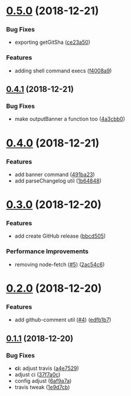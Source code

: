 # [0.5.0](https://github.com/basaltinc/ci-utils/compare/v0.4.1...v0.5.0) (2018-12-21)


### Bug Fixes

* exporting getGitSha ([ce23a50](https://github.com/basaltinc/ci-utils/commit/ce23a50))


### Features

* adding shell command execs ([f4008a9](https://github.com/basaltinc/ci-utils/commit/f4008a9))

## [0.4.1](https://github.com/basaltinc/ci-utils/compare/v0.4.0...v0.4.1) (2018-12-21)


### Bug Fixes

* make outputBanner a function too ([4a3cbb0](https://github.com/basaltinc/ci-utils/commit/4a3cbb0))

# [0.4.0](https://github.com/basaltinc/ci-utils/compare/v0.3.0...v0.4.0) (2018-12-21)


### Features

* add banner command ([491ba23](https://github.com/basaltinc/ci-utils/commit/491ba23))
* add parseChangelog util ([1b64848](https://github.com/basaltinc/ci-utils/commit/1b64848))

# [0.3.0](https://github.com/basaltinc/ci-utils/compare/v0.2.0...v0.3.0) (2018-12-20)


### Features

* add create GitHub release ([bbcd505](https://github.com/basaltinc/ci-utils/commit/bbcd505))


### Performance Improvements

* removing node-fetch ([#5](https://github.com/basaltinc/ci-utils/issues/5)) ([2ac54c6](https://github.com/basaltinc/ci-utils/commit/2ac54c6))

# [0.2.0](https://github.com/basaltinc/ci-utils/compare/v0.1.1...v0.2.0) (2018-12-20)


### Features

* add github-comment util ([#4](https://github.com/basaltinc/ci-utils/issues/4)) ([edfb1b7](https://github.com/basaltinc/ci-utils/commit/edfb1b7))

## [0.1.1](https://github.com/basaltinc/ci-utils/compare/v0.1.0...v0.1.1) (2018-12-20)


### Bug Fixes

* **ci:** adjust travis ([a4e7529](https://github.com/basaltinc/ci-utils/commit/a4e7529))
* adjust ci ([37f7a0c](https://github.com/basaltinc/ci-utils/commit/37f7a0c))
* config adjust ([6af9a7a](https://github.com/basaltinc/ci-utils/commit/6af9a7a))
* travis tweak ([1e9d7cb](https://github.com/basaltinc/ci-utils/commit/1e9d7cb))

